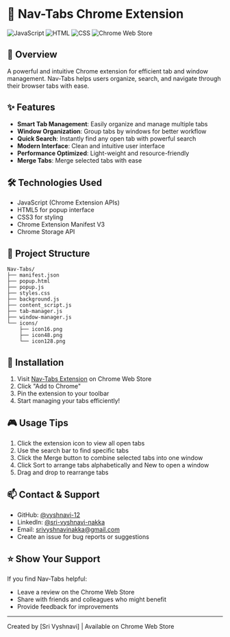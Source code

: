 # 🌟 Nav-Tabs Chrome Extension
![JavaScript](https://img.shields.io/badge/JavaScript-85%25-yellow)
![HTML](https://img.shields.io/badge/HTML-10%25-orange)
![CSS](https://img.shields.io/badge/CSS-5%25-blue)
![Chrome Web Store](https://img.shields.io/badge/Status-Published-success)

## 🎯 Overview
A powerful and intuitive Chrome extension for efficient tab and window management. Nav-Tabs helps users organize, search, and navigate through their browser tabs with ease.

## ✨ Features
- **Smart Tab Management**: Easily organize and manage multiple tabs
- **Window Organization**: Group tabs by windows for better workflow
- **Quick Search**: Instantly find any open tab with powerful search
- **Modern Interface**: Clean and intuitive user interface
- **Performance Optimized**: Light-weight and resource-friendly
- **Merge Tabs**: Merge selected tabs with ease

## 🛠️ Technologies Used
- JavaScript (Chrome Extension APIs)
- HTML5 for popup interface
- CSS3 for styling
- Chrome Extension Manifest V3
- Chrome Storage API

## 📁 Project Structure
```
Nav-Tabs/
├── manifest.json
├── popup.html
├── popup.js
├── styles.css
├── background.js
├── content_script.js
├── tab-manager.js
├── window-manager.js
└── icons/
    ├── icon16.png
    ├── icon48.png
    └── icon128.png
```

## 🚀 Installation
1. Visit [Nav-Tabs Extension](https://chromewebstore.google.com/detail/nav-tabs/miaopimegamgoljgkjibajpcledkpkhi?authuser=0&hl=en-GB) on Chrome Web Store
2. Click "Add to Chrome"
3. Pin the extension to your toolbar
4. Start managing your tabs efficiently!

## 🎮 Usage Tips
1. Click the extension icon to view all open tabs
2. Use the search bar to find specific tabs
3. Click the Merge button to combine selected tabs into one window
4. Click Sort to arrange tabs alphabetically and New to open a window
5. Drag and drop to rearrange tabs

## 📫 Contact & Support
- GitHub: [@vyshnavi-12](https://github.com/vyshnavi-12)
- LinkedIn: [@sri-vyshnavi-nakka](https://www.linkedin.com/in/sri-vyshnavi-nakka-38136428b/)
- Email: [srivyshnavinakka@gmail.com](mailto:srivyshnavinakka@gmail.com)
- Create an issue for bug reports or suggestions

## ⭐ Show Your Support
If you find Nav-Tabs helpful:
- Leave a review on the Chrome Web Store
- Share with friends and colleagues who might benefit
- Provide feedback for improvements

---
Created by [Sri Vyshnavi] | Available on Chrome Web Store
